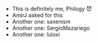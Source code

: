 - This is definitely me, Philogy 😈
- AmirJ asked for this
- Another one: saxenism
- Another one: SergioMazariego
- Another one: luloxi

